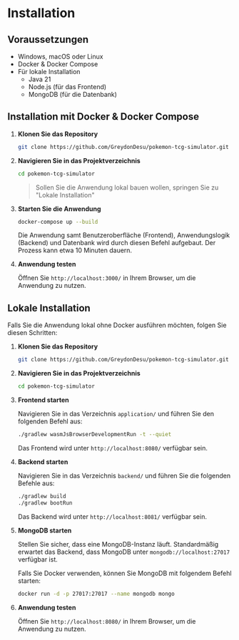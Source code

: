 # Installation

## Voraussetzungen

- Windows, macOS oder Linux
- Docker & Docker Compose
- Für lokale Installation
    - Java 21
    - Node.js (für das Frontend)
    - MongoDB (für die Datenbank)

## Installation mit Docker & Docker Compose

1. **Klonen Sie das Repository**

    ```sh
    git clone https://github.com/GreydonDesu/pokemon-tcg-simulator.git
    ```

2. **Navigieren Sie in das Projektverzeichnis**

    ```sh
    cd pokemon-tcg-simulator
    ```

    > Sollen Sie die Anwendung lokal bauen wollen, springen Sie zu "Lokale Installation"

3. **Starten Sie die Anwendung**

    ```sh
    docker-compose up --build
    ```

    Die Anwendung samt Benutzeroberfläche (Frontend), Anwendungslogik (Backend) und Datenbank wird durch diesen Befehl aufgebaut. Der Prozess kann etwa 10 Minuten dauern.

4. **Anwendung testen**

    Öffnen Sie `http://localhost:3000/` in Ihrem Browser, um die Anwendung zu nutzen.

## Lokale Installation

Falls Sie die Anwendung lokal ohne Docker ausführen möchten, folgen Sie diesen Schritten:

1. **Klonen Sie das Repository**

    ```sh
    git clone https://github.com/GreydonDesu/pokemon-tcg-simulator.git
    ```

2. **Navigieren Sie in das Projektverzeichnis**

    ```sh
    cd pokemon-tcg-simulator
    ```

3. **Frontend starten**

    Navigieren Sie in das Verzeichnis `application/` und führen Sie den folgenden Befehl aus:

    ```sh
    ./gradlew wasmJsBrowserDevelopmentRun -t --quiet
    ```

    Das Frontend wird unter `http://localhost:8080/` verfügbar sein.

4. **Backend starten**

    Navigieren Sie in das Verzeichnis `backend/` und führen Sie die folgenden Befehle aus:

    ```sh
    ./gradlew build
    ./gradlew bootRun
    ```

    Das Backend wird unter `http://localhost:8081/` verfügbar sein.

5. **MongoDB starten**

    Stellen Sie sicher, dass eine MongoDB-Instanz läuft. Standardmäßig erwartet das Backend, dass MongoDB unter `mongodb://localhost:27017` verfügbar ist.

    Falls Sie Docker verwenden, können Sie MongoDB mit folgendem Befehl starten:

    ```sh
    docker run -d -p 27017:27017 --name mongodb mongo
    ```

6. **Anwendung testen**

    Öffnen Sie `http://localhost:8080/` in Ihrem Browser, um die Anwendung zu nutzen.
